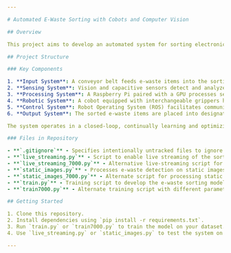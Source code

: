 ```yaml
---

# Automated E-Waste Sorting with Cobots and Computer Vision

## Overview

This project aims to develop an automated system for sorting electronic waste (e-waste) using collaborative robots (cobots) and advanced computer vision techniques. The system identifies and sorts various e-waste components, such as smartphone batteries, motherboards, lenses, and microphones, improving recycling efficiency and promoting sustainable e-waste management.

## Project Structure

### Key Components

1. **Input System**: A conveyor belt feeds e-waste items into the sorting area for processing.
2. **Sensing System**: Vision and capacitive sensors detect and analyze the components of e-waste.
3. **Processing System**: A Raspberry Pi paired with a GPU processes sensor data using deep learning and machine learning (ML) algorithms.
4. **Robotic System**: A cobot equipped with interchangeable grippers handles the picking and sorting of e-waste items.
5. **Control System**: Robot Operating System (ROS) facilitates communication between components and controls the cobot’s movements.
6. **Output System**: The sorted e-waste items are placed into designated bins for further processing or recycling.

The system operates in a closed-loop, continually learning and optimizing its sorting accuracy.

### Files in Repository

- **`.gitignore`** - Specifies intentionally untracked files to ignore.
- **`live_streaming.py`** - Script to enable live streaming of the sorting process.
- **`live_streaming_7000.py`** - Alternative live-streaming script for a different port or configuration.
- **`static_images.py`** - Processes e-waste detection on static images.
- **`static_images_7000.py`** - Alternate script for processing static images with a different configuration.
- **`train.py`** - Training script to develop the e-waste sorting model.
- **`train7000.py`** - Alternate training script with different parameters or dataset size.

## Getting Started

1. Clone this repository.
2. Install dependencies using `pip install -r requirements.txt`.
3. Run `train.py` or `train7000.py` to train the model on your dataset.
4. Use `live_streaming.py` or `static_images.py` to test the system on live or static data.

---
```


